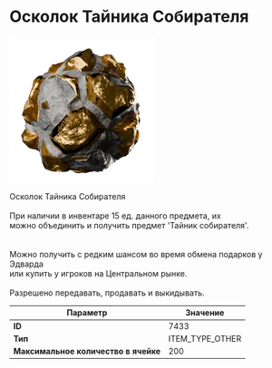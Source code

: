 # Осколок Тайника Собирателя

![Item Image](../img/7433.webp?raw=true)

Осколок Тайника Собирателя<br><br>При наличии в инвентаре 15 ед. данного предмета, их<br>можно объединить и получить предмет 'Тайник собирателя'.<br><br><br>Можно получить с редким шансом во время обмена подарков у Эдварда <br>или купить у игроков на Центральном рынке.<br><br>Разрешено передавать, продавать и выкидывать.


| Параметр | Значение |
|----------|----------|
| **ID** | 7433 |
| **Тип** | ITEM_TYPE_OTHER |
| **Максимальное количество в ячейке** | 200 |

